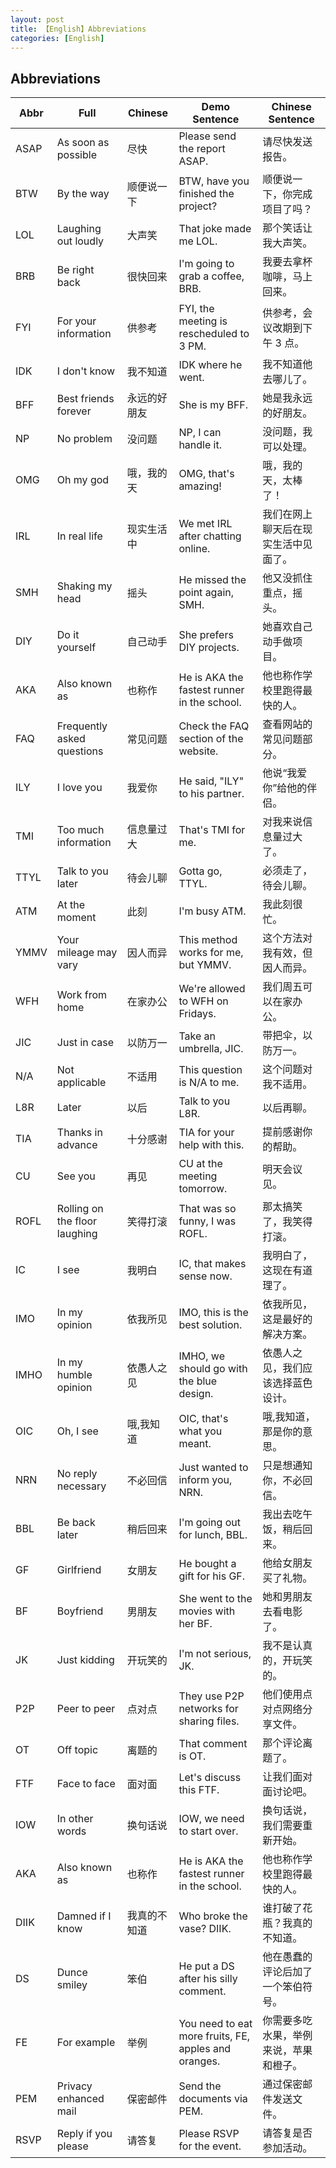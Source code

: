 ```yaml
---
layout: post
title: 【English】Abbreviations
categories: [English]
---
```


## Abbreviations

| Abbr | Full | Chinese | Demo Sentence | Chinese Sentence |
| ---- | ----------------------------- | ------------ | ---------------------------------------------------- | -------------------------------------- |
| ASAP | As soon as possible | 尽快 | Please send the report ASAP. | 请尽快发送报告。 |
| BTW | By the way | 顺便说一下 | BTW, have you finished the project? | 顺便说一下，你完成项目了吗？ |
| LOL | Laughing out loudly | 大声笑 | That joke made me LOL. | 那个笑话让我大声笑。 |
| BRB | Be right back | 很快回来 | I'm going to grab a coffee, BRB. | 我要去拿杯咖啡，马上回来。 |
| FYI | For your information | 供参考 | FYI, the meeting is rescheduled to 3 PM. | 供参考，会议改期到下午 3 点。 |
| IDK | I don't know | 我不知道 | IDK where he went. | 我不知道他去哪儿了。 |
| BFF | Best friends forever | 永远的好朋友 | She is my BFF. | 她是我永远的好朋友。 |
| NP | No problem | 没问题 | NP, I can handle it. | 没问题，我可以处理。 |
| OMG | Oh my god | 哦，我的天 | OMG, that's amazing! | 哦，我的天，太棒了！ |
| IRL | In real life | 现实生活中 | We met IRL after chatting online. | 我们在网上聊天后在现实生活中见面了。 |
| SMH | Shaking my head | 摇头 | He missed the point again, SMH. | 他又没抓住重点，摇头。 |
| DIY | Do it yourself | 自己动手 | She prefers DIY projects. | 她喜欢自己动手做项目。 |
| AKA | Also known as | 也称作 | He is AKA the fastest runner in the school. | 他也称作学校里跑得最快的人。 |
| FAQ | Frequently asked questions | 常见问题 | Check the FAQ section of the website. | 查看网站的常见问题部分。 |
| ILY | I love you | 我爱你 | He said, "ILY" to his partner. | 他说“我爱你”给他的伴侣。 |
| TMI | Too much information | 信息量过大 | That's TMI for me. | 对我来说信息量过大了。 |
| TTYL | Talk to you later | 待会儿聊 | Gotta go, TTYL. | 必须走了，待会儿聊。 |
| ATM | At the moment | 此刻 | I'm busy ATM. | 我此刻很忙。 |
| YMMV | Your mileage may vary | 因人而异 | This method works for me, but YMMV. | 这个方法对我有效，但因人而异。 |
| WFH | Work from home | 在家办公 | We're allowed to WFH on Fridays. | 我们周五可以在家办公。 |
| JIC | Just in case | 以防万一 | Take an umbrella, JIC. | 带把伞，以防万一。 |
| N/A | Not applicable | 不适用 | This question is N/A to me. | 这个问题对我不适用。 |
| L8R | Later | 以后 | Talk to you L8R. | 以后再聊。 |
| TIA | Thanks in advance | 十分感谢 | TIA for your help with this. | 提前感谢你的帮助。 |
| CU | See you | 再见 | CU at the meeting tomorrow. | 明天会议见。 |
| ROFL | Rolling on the floor laughing | 笑得打滚 | That was so funny, I was ROFL. | 那太搞笑了，我笑得打滚。 |
| IC | I see | 我明白 | IC, that makes sense now. | 我明白了，这现在有道理了。 |
| IMO | In my opinion | 依我所见 | IMO, this is the best solution. | 依我所见，这是最好的解决方案。 |
| IMHO | In my humble opinion | 依愚人之见 | IMHO, we should go with the blue design. | 依愚人之见，我们应该选择蓝色设计。 |
| OIC | Oh, I see | 哦,我知道 | OIC, that's what you meant. | 哦,我知道，那是你的意思。 |
| NRN | No reply necessary | 不必回信 | Just wanted to inform you, NRN. | 只是想通知你，不必回信。 |
| BBL | Be back later | 稍后回来 | I'm going out for lunch, BBL. | 我出去吃午饭，稍后回来。 |
| GF | Girlfriend | 女朋友 | He bought a gift for his GF. | 他给女朋友买了礼物。 |
| BF | Boyfriend | 男朋友 | She went to the movies with her BF. | 她和男朋友去看电影了。 |
| JK | Just kidding | 开玩笑的 | I'm not serious, JK. | 我不是认真的，开玩笑的。 |
| P2P | Peer to peer | 点对点 | They use P2P networks for sharing files. | 他们使用点对点网络分享文件。 |
| OT | Off topic | 离题的 | That comment is OT. | 那个评论离题了。 |
| FTF | Face to face | 面对面 | Let's discuss this FTF. | 让我们面对面讨论吧。 |
| IOW | In other words | 换句话说 | IOW, we need to start over. | 换句话说，我们需要重新开始。 |
| AKA | Also known as | 也称作 | He is AKA the fastest runner in the school. | 他也称作学校里跑得最快的人。 |
| DIIK | Damned if I know | 我真的不知道 | Who broke the vase? DIIK. | 谁打破了花瓶？我真的不知道。 |
| DS | Dunce smiley | 笨伯 | He put a DS after his silly comment. | 他在愚蠢的评论后加了一个笨伯符号。 |
| FE | For example | 举例 | You need to eat more fruits, FE, apples and oranges. | 你需要多吃水果，举例来说，苹果和橙子。 |
| PEM | Privacy enhanced mail | 保密邮件 | Send the documents via PEM. | 通过保密邮件发送文件。 |
| RSVP | Reply if you please | 请答复 | Please RSVP for the event. | 请答复是否参加活动。 |
